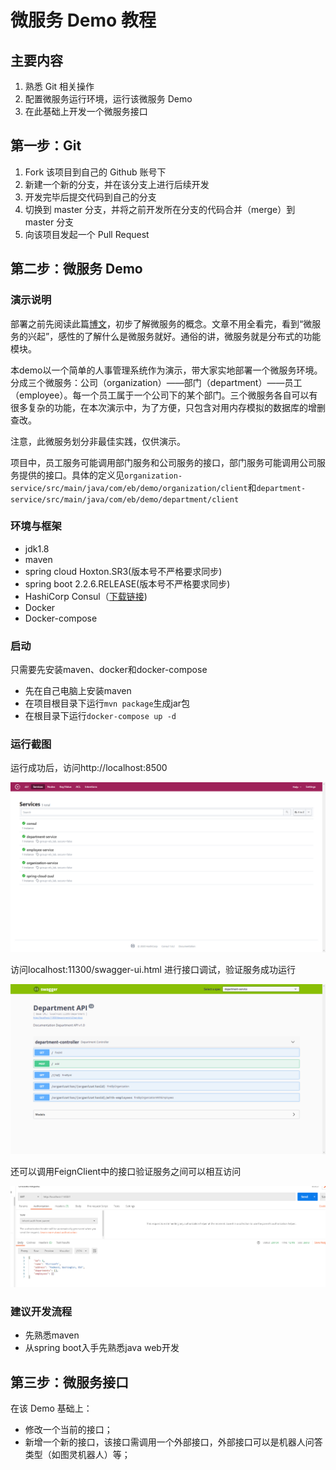 # 微服务 Demo 教程

## 主要内容

1. 熟悉 Git 相关操作
2. 配置微服务运行环境，运行该微服务 Demo
3. 在此基础上开发一个微服务接口

## 第一步：Git

1. Fork 该项目到自己的 Github 账号下
2. 新建一个新的分支，并在该分支上进行后续开发
3. 开发完毕后提交代码到自己的分支
4. 切换到 master 分支，并将之前开发所在分支的代码合并（merge）到 master 分支
5. 向该项目发起一个 Pull Request

## 第二步：微服务 Demo

### 演示说明

部署之前先阅读此篇[博文](https://gudaoxuri.gitbook.io/microservices-architecture/)，初步了解微服务的概念。文章不用全看完，看到“微服务的兴起”，感性的了解什么是微服务就好。通俗的讲，微服务就是分布式的功能模块。	

本demo以一个简单的人事管理系统作为演示，带大家实地部署一个微服务环境。分成三个微服务：公司（organization）——部门（department）——员工（employee）。每一个员工属于一个公司下的某个部门。三个微服务各自可以有很多复杂的功能，在本次演示中，为了方便，只包含对用内存模拟的数据库的增删查改。

注意，此微服务划分非最佳实践，仅供演示。

项目中，员工服务可能调用部门服务和公司服务的接口，部门服务可能调用公司服务提供的接口。具体的定义见`organization-service/src/main/java/com/eb/demo/organization/client`和`department-service/src/main/java/com/eb/demo/department/client`

### 环境与框架

* jdk1.8
* maven
* spring cloud Hoxton.SR3(版本号不严格要求同步)
* spring boot 2.2.6.RELEASE(版本号不严格要求同步)
* HashiCorp Consul（[下载链接](https://www.consul.io/downloads))
* Docker
* Docker-compose

### 启动

只需要先安装maven、docker和docker-compose

* 先在自己电脑上安装maven
* 在项目根目录下运行`mvn package`生成jar包
* 在根目录下运行`docker-compose up -d`

### 运行截图

运行成功后，访问http://localhost:8500

![image-20200812160112465](./assets/image-20200812160112465.png)

访问localhost:11300/swagger-ui.html 进行接口调试，验证服务成功运行

![image-20200812160125185](./assets/image-20200812160125185.png)

还可以调用FeignClient中的接口验证服务之间可以相互访问

![image-20200812160029827](./assets/image-20200812160029827.png)

### 建议开发流程

* 先熟悉maven
* 从spring boot入手先熟悉java web开发

## 第三步：微服务接口

在该 Demo 基础上：
- 修改一个当前的接口；
- 新增一个新的接口，该接口需调用一个外部接口，外部接口可以是机器人问答类型（如图灵机器人）等；
